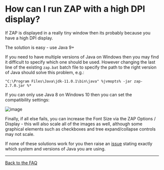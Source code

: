# How can I run ZAP with a high DPI display?

If ZAP is displayed in a really tiny window then its probably because you have a high DPI display.

The solution is easy - use Java 9+

If you need to have multiple versions of Java on Windows then you may find it difficult to specify which one should be used. However changing the last line of the existing `zap.bat` batch file to specify the path to the right version of Java should solve this problem, e.g.:
```
"C:\Program Files\Java\jdk-11.0.1\bin\java" %jvmopts% -jar zap-2.7.0.jar %*
```

If you can only use Java 8 on Windows 10 then you can set the compatibility settings:

![image](https://user-images.githubusercontent.com/3179932/45785579-c6a12080-bc64-11e8-92c4-9860a1437c4e.png)

Finally, if all else fails, you can increase the Font Size via the ZAP Options / Display - this will also scale all of the images as well, although some graphical elements such as checkboxes and tree expand/collapse controls may not scale.

If none of these solutions work for you then raise an [issue](https://github.com/zaproxy/zaproxy/issues/new) stating exactly which system and versions of Java you are using.

---

[Back to the FAQ](FAQtoplevel)